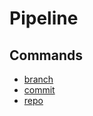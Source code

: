 # Pipeline

## Commands

- [branch](docs/branch.md)
- [commit](docs/commit.md)
- [repo](docs/repo.md)